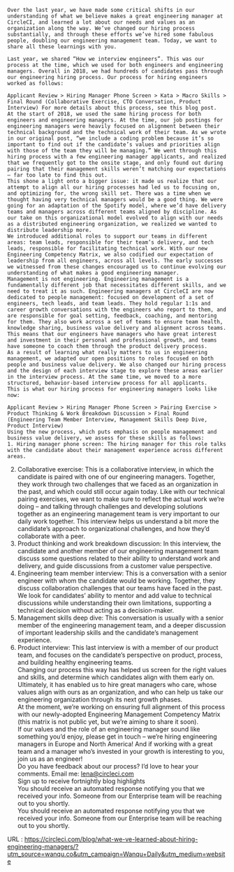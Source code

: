     
    Over the last year, we have made some critical shifts in our understanding of what we believe makes a great engineering manager at CircleCI, and learned a lot about our needs and values as an organization along the way. We’ve changed our hiring process substantially, and through these efforts we’ve hired some fabulous people, doubling our engineering management team. Today, we want to share all these learnings with you.
  
    Last year, we shared “How we interview engineers”. This was our process at the time, which we used for both engineers and engineering managers. Overall in 2018, we had hundreds of candidates pass through our engineering hiring process. Our process for hiring engineers worked as follows:  
      
    Applicant Review > Hiring Manager Phone Screen > Kata > Macro Skills > Final Round (Collaborative Exercise, CTO Conversation, Product Interview) For more details about this process, see this blog post.  
    At the start of 2018, we used the same hiring process for both engineers and engineering managers. At the time, our job postings for engineering managers were heavily focused on alignment between their technical background and the technical work of their team. As we wrote in our original post, “we include a coding problem because it’s so important to find out if the candidate’s values and priorities align with those of the team they will be managing.” We went through this hiring process with a few engineering manager applicants, and realized that we frequently got to the onsite stage, and only found out during pairing that their management skills weren’t matching our expectations – far too late to find this out.  
    This shone a light onto a bigger issue: it made us realize that our attempt to align all our hiring processes had led us to focusing on, and optimizing for, the wrong skill set. There was a time when we thought having very technical managers would be a good thing. We were going for an adaptation of the Spotify model, where we’d have delivery teams and managers across different teams aligned by discipline. As our take on this organizational model evolved to align with our needs as a distributed engineering organization, we realized we wanted to distribute leadership more.  
    We introduced additional roles to support our teams in different areas: team leads, responsible for their team’s delivery, and tech leads, responsible for facilitating technical work. With our new Engineering Competency Matrix, we also codified our expectation of leadership from all engineers, across all levels. The early successes we witnessed from these changes encouraged us to continue evolving our understanding of what makes a good engineering manager.  
    Management is not engineering. Engineering management is a fundamentally different job that necessitates different skills, and we need to treat it as such. Engineering managers at CircleCI are now dedicated to people management: focused on development of a set of engineers, tech leads, and team leads. They hold regular 1:1s and career growth conversations with the engineers who report to them, and are responsible for goal setting, feedback, coaching, and mentoring for them. They also work across a set of teams to ensure team health, knowledge sharing, business value delivery and alignment across teams. This means that our engineers have managers who have great interest and investment in their personal and professional growth, and teams have someone to coach them through the product delivery process.  
    As a result of learning what really matters to us in engineering management, we adapted our open positions to roles focused on both people and business value delivery. We also changed our hiring process and the design of each interview stage to explore these areas earlier in the interview process. At the same time, we moved to a more structured, behavior-based interview process for all applicants.  
    This is what our hiring process for engineering managers looks like now:  
      
    Applicant Review > Hiring Manager Phone Screen > Pairing Exercise > Product Thinking & Work Breakdown Discussion > Final Round (Engineering Team Member Interview, Management Skills Deep Dive, Product Interview)  
    Using the new process, which puts emphasis on people management and business value delivery, we assess for these skills as follows:  
    1. Hiring manager phone screen: The hiring manager for this role talks with the candidate about their management experience across different areas.
2. Collaborative exercise: This is a collaborative interview, in which the candidate is paired with one of our engineering managers. Together, they work through two challenges that we faced as an organization in the past, and which could still occur again today. Like with our technical pairing exercises, we want to make sure to reflect the actual work we’re doing – and talking through challenges and developing solutions together as an engineering management team is very important to our daily work together. This interview helps us understand a bit more the candidate’s approach to organizational challenges, and how they’d collaborate with a peer.
3. Product thinking and work breakdown discussion: In this interview, the candidate and another member of our engineering management team discuss some questions related to their ability to understand work and delivery, and guide discussions from a customer value perspective.
4. Engineering team member interview: This is a conversation with a senior engineer with whom the candidate would be working. Together, they discuss collaboration challenges that our teams have faced in the past. We look for candidates’ ability to mentor and add value to technical discussions while understanding their own limitations, supporting a technical decision without acting as a decision-maker.
5. Management skills deep dive: This conversation is usually with a senior member of the engineering management team, and a deeper discussion of important leadership skills and the candidate’s management experience.
6. Product interview: This last interview is with a member of our product team, and focuses on the candidate’s perspective on product, process, and building healthy engineering teams.  
    Changing our process this way has helped us screen for the right values and skills, and determine which candidates align with them early on. Ultimately, it has enabled us to hire great managers who care, whose values align with ours as an organization, and who can help us take our engineering organization through its next growth phases.  
    At the moment, we’re working on ensuring full alignment of this process with our newly-adopted Engineering Management Competency Matrix (this matrix is not public yet, but we’re aiming to share it soon).  
    If our values and the role of an engineering manager sound like something you’d enjoy, please get in touch – we’re hiring engineering managers in Europe and North America! And if working with a great team and a manager who’s invested in your growth is interesting to you, join us as an engineer!  
    Do you have feedback about our process? I’d love to hear your comments. Email me: lena@circleci.com  
    Sign up to receive fortnightly blog highlights  
    You should receive an automated response notifying you that we received your info.
          Someone from our Enterprise team will be reaching out to you shortly.  
    You should receive an automated response notifying you that we received your info. Someone from our Enterprise team will be reaching out to you shortly.  
    
  URL : https://circleci.com/blog/what-we-ve-learned-about-hiring-engineering-managers/?utm_source=wanqu.co&utm_campaign=Wanqu+Daily&utm_medium=website